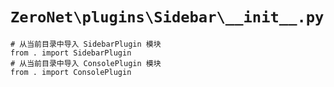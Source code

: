 # `ZeroNet\plugins\Sidebar\__init__.py`

```
# 从当前目录中导入 SidebarPlugin 模块
from . import SidebarPlugin
# 从当前目录中导入 ConsolePlugin 模块
from . import ConsolePlugin
```